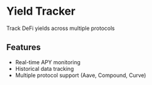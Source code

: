 # Yield Tracker

Track DeFi yields across multiple protocols

## Features
- Real-time APY monitoring
- Historical data tracking
- Multiple protocol support (Aave, Compound, Curve)